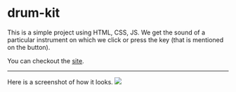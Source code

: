 # drum-kit
<p>This is a simple project using HTML, CSS, JS. We get the sound of a particular instrument on which we click or press the key (that is mentioned on the button).</p> 
<p>You can checkout the <a href="" alt="drum_kit">site</a>.</p>
<hr>
Here is a screenshot of how it looks.
<img src="https://user-images.githubusercontent.com/92109786/194885413-ac17473f-8173-4f88-9ba3-59dfbad4a078.png">
